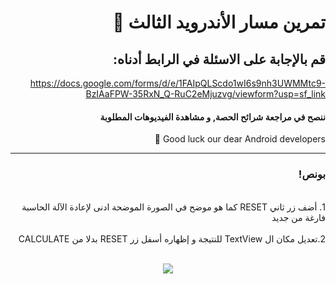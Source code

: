 
<div dir = "rtl">

#  تمرين مسار الأندرويد الثالث 💚
## قم بالإجابة على الاسئلة في الرابط أدناه:
https://docs.google.com/forms/d/e/1FAIpQLScdo1wI6s9nh3UWMMtc9-BzIAaFPW-35RxN_Q-RuC2eMjuzvg/viewform?usp=sf_link


#### ننصح في مراجعة شرائح الحصة, و مشاهدة الفيديوهات المطلوبة
Good luck our dear Android developers 💚
<hr>

### بونص!

<br>
1. أضف زر ثاني RESET كما هو موضح في الصورة الموضحة ادنى لإعادة الآلة الحاسبة فارغة من جديد
<br>

<br>
2.تعديل مكان ال TextView للنتيجة و إظهاره أسفل زر RESET بدلا من CALCULATE 
<br>
<br>
<p align="center">
<img src = "https://github.com/kuwaitcodes/android-hw-2/blob/master/hw2.png" width = ""350 px" margin="auto"/>
  </p> 


</div>
